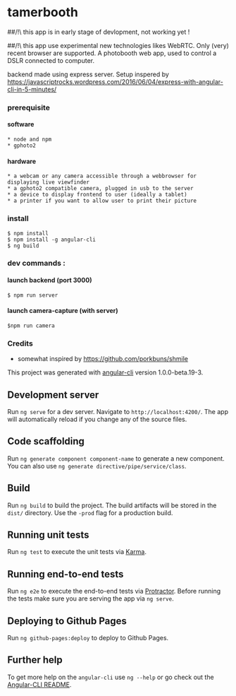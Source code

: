# tamerbooth
##/!\ this app is in early stage of devlopment, not working yet !

##/!\ this app use experimental new technologies likes WebRTC. Only (very) recent browser are supported. 
A photobooth web app, used to control a DSLR connected to computer. 

backend made using express server. Setup inspered by  https://javascriptrocks.wordpress.com/2016/06/04/express-with-angular-cli-in-5-minutes/


### prerequisite
#### software
	* node and npm
	* gphoto2
	
#### hardware
	* a webcam or any camera accessible through a webbrowser for displaying live viewfinder
	* a gphoto2 compatible camera, plugged in usb to the server
	* a device to display frontend to user (ideally a tablet)
	* a printer if you want to allow user to print their picture

### install

	$ npm install
	$ npm install -g angular-cli
	$ ng build
	
	
### dev commands : 
#### launch backend (port 3000)

	$ npm run server
	
#### launch camera-capture (with server)
	$npm run camera



### Credits

* somewhat inspired by https://github.com/porkbuns/shmile


This project was generated with [angular-cli](https://github.com/angular/angular-cli) version 1.0.0-beta.19-3.

## Development server
Run `ng serve` for a dev server. Navigate to `http://localhost:4200/`. The app will automatically reload if you change any of the source files.

## Code scaffolding

Run `ng generate component component-name` to generate a new component. You can also use `ng generate directive/pipe/service/class`.

## Build

Run `ng build` to build the project. The build artifacts will be stored in the `dist/` directory. Use the `-prod` flag for a production build.

## Running unit tests

Run `ng test` to execute the unit tests via [Karma](https://karma-runner.github.io).

## Running end-to-end tests

Run `ng e2e` to execute the end-to-end tests via [Protractor](http://www.protractortest.org/).
Before running the tests make sure you are serving the app via `ng serve`.

## Deploying to Github Pages

Run `ng github-pages:deploy` to deploy to Github Pages.

## Further help

To get more help on the `angular-cli` use `ng --help` or go check out the [Angular-CLI README](https://github.com/angular/angular-cli/blob/master/README.md).
